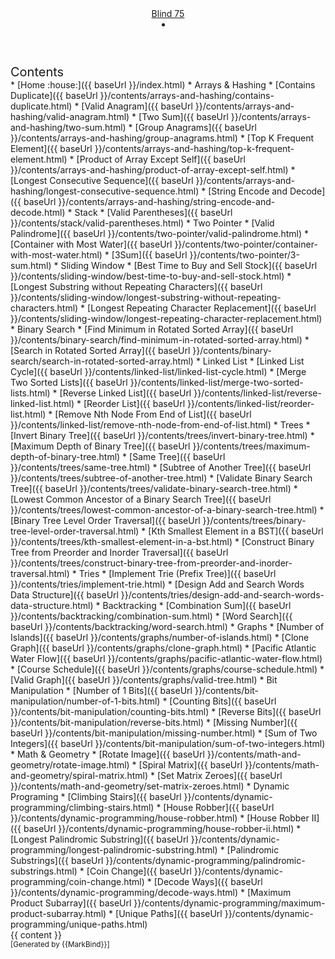 <head-bottom>
  <link rel="stylesheet" href="{{baseUrl}}/stylesheets/main.css">
</head-bottom>

<header sticky>
  <navbar type="dark">
    <a slot="brand" href="{{baseUrl}}/index.html" title="Home" class="navbar-brand">Blind 75</a>
    <li slot="right">
      <form class="navbar-form">
        <searchbar :data="searchData" placeholder="Search" :on-hit="searchCallback" menu-align-right></searchbar>
      </form>
    </li>
  </navbar>
</header>

<div id="flex-body">
  <nav id="site-nav">
    <div class="site-nav-top">
      <div class="fw-bold mb-2" style="font-size: 1.25rem;">Contents</div>
    </div>
    <div class="nav-component slim-scroll">
      <site-nav>
* [Home :house:]({{ baseUrl }}/index.html)
* Arrays & Hashing 
  * [Contains Duplicate]({{ baseUrl }}/contents/arrays-and-hashing/contains-duplicate.html)
  * [Valid Anagram]({{ baseUrl }}/contents/arrays-and-hashing/valid-anagram.html)
  * [Two Sum]({{ baseUrl }}/contents/arrays-and-hashing/two-sum.html)
  * [Group Anagrams]({{ baseUrl }}/contents/arrays-and-hashing/group-anagrams.html)
  * [Top K Frequent Element]({{ baseUrl }}/contents/arrays-and-hashing/top-k-frequent-element.html)
  * [Product of Array Except Self]({{ baseUrl }}/contents/arrays-and-hashing/product-of-array-except-self.html)
  * [Longest Consecutive Sequence]({{ baseUrl }}/contents/arrays-and-hashing/longest-consecutive-sequence.html)
  * [String Encode and Decode]({{ baseUrl }}/contents/arrays-and-hashing/string-encode-and-decode.html)
* Stack
  * [Valid Parentheses]({{ baseUrl }}/contents/stack/valid-parentheses.html)
* Two Pointer
  * [Valid Palindrome]({{ baseUrl }}/contents/two-pointer/valid-palindrome.html)
  * [Container with Most Water]({{ baseUrl }}/contents/two-pointer/container-with-most-water.html)
  * [3Sum]({{ baseUrl }}/contents/two-pointer/3-sum.html)
* Sliding Window
  * [Best Time to Buy and Sell Stock]({{ baseUrl }}/contents/sliding-window/best-time-to-buy-and-sell-stock.html)
  * [Longest Substring without Repeating Characters]({{ baseUrl }}/contents/sliding-window/longest-substring-without-repeating-characters.html)
  * [Longest Repeating Character Replacement]({{ baseUrl }}/contents/sliding-window/longest-repeating-character-replacement.html)
* Binary Search
  * [Find Minimum in Rotated Sorted Array]({{ baseUrl }}/contents/binary-search/find-minimum-in-rotated-sorted-array.html)
  * [Search in Rotated Sorted Array]({{ baseUrl }}/contents/binary-search/search-in-rotated-sorted-array.html)
* Linked List
  * [Linked List Cycle]({{ baseUrl }}/contents/linked-list/linked-list-cycle.html)
  * [Merge Two Sorted Lists]({{ baseUrl }}/contents/linked-list/merge-two-sorted-lists.html)
  * [Reverse Linked List]({{ baseUrl }}/contents/linked-list/reverse-linked-list.html)
  * [Reorder List]({{ baseUrl }}/contents/linked-list/reorder-list.html)
  * [Remove Nth Node From End of List]({{ baseUrl }}/contents/linked-list/remove-nth-node-from-end-of-list.html)
* Trees
  * [Invert Binary Tree]({{ baseUrl }}/contents/trees/invert-binary-tree.html)
  * [Maximum Depth of Binary Tree]({{ baseUrl }}/contents/trees/maximum-depth-of-binary-tree.html)
  * [Same Tree]({{ baseUrl }}/contents/trees/same-tree.html)
  * [Subtree of Another Tree]({{ baseUrl }}/contents/trees/subtree-of-another-tree.html)
  * [Validate Binary Search Tree]({{ baseUrl }}/contents/trees/validate-binary-search-tree.html)
  * [Lowest Common Ancestor of a Binary Search Tree]({{ baseUrl }}/contents/trees/lowest-common-ancestor-of-a-binary-search-tree.html)
  * [Binary Tree Level Order Traversal]({{ baseUrl }}/contents/trees/binary-tree-level-order-traversal.html)
  * [Kth Smallest Element in a BST]({{ baseUrl }}/contents/trees/kth-smallest-element-in-a-bst.html)
  * [Construct Binary Tree from Preorder and Inorder Traversal]({{ baseUrl }}/contents/trees/construct-binary-tree-from-preorder-and-inorder-traversal.html)
* Tries
  * [Implement Trie (Prefix Tree)]({{ baseUrl }}/contents/tries/implement-trie.html)
  * [Design Add and Search Words Data Structure]({{ baseUrl }}/contents/tries/design-add-and-search-words-data-structure.html)
* Backtracking
  * [Combination Sum]({{ baseUrl }}/contents/backtracking/combination-sum.html)
  * [Word Search]({{ baseUrl }}/contents/backtracking/word-search.html)
* Graphs
  * [Number of Islands]({{ baseUrl }}/contents/graphs/number-of-islands.html)
  * [Clone Graph]({{ baseUrl }}/contents/graphs/clone-graph.html)
  * [Pacific Atlantic Water Flow]({{ baseUrl }}/contents/graphs/pacific-atlantic-water-flow.html)
  * [Course Schedule]({{ baseUrl }}/contents/graphs/course-schedule.html)
  * [Valid Graph]({{ baseUrl }}/contents/graphs/valid-tree.html)
* Bit Manipulation
  * [Number of 1 Bits]({{ baseUrl }}/contents/bit-manipulation/number-of-1-bits.html)
  * [Counting Bits]({{ baseUrl }}/contents/bit-manipulation/counting-bits.html)
  * [Reverse Bits]({{ baseUrl }}/contents/bit-manipulation/reverse-bits.html)
  * [Missing Number]({{ baseUrl }}/contents/bit-manipulation/missing-number.html)
  * [Sum of Two Integers]({{ baseUrl }}/contents/bit-manipulation/sum-of-two-integers.html)
* Math & Geometry
  * [Rotate Image]({{ baseUrl }}/contents/math-and-geometry/rotate-image.html)
  * [Spiral Matrix]({{ baseUrl }}/contents/math-and-geometry/spiral-matrix.html)
  * [Set Matrix Zeroes]({{ baseUrl }}/contents/math-and-geometry/set-matrix-zeroes.html)
* Dynamic Programing
  * [Climbing Stairs]({{ baseUrl }}/contents/dynamic-programming/climbing-stairs.html)
  * [House Robber]({{ baseUrl }}/contents/dynamic-programming/house-robber.html)
  * [House Robber II]({{ baseUrl }}/contents/dynamic-programming/house-robber-ii.html)
  * [Longest Palindromic Substring]({{ baseUrl }}/contents/dynamic-programming/longest-palindromic-substring.html)
  * [Palindromic Substrings]({{ baseUrl }}/contents/dynamic-programming/palindromic-substrings.html)
  * [Coin Change]({{ baseUrl }}/contents/dynamic-programming/coin-change.html)
  * [Decode Ways]({{ baseUrl }}/contents/dynamic-programming/decode-ways.html)
  * [Maximum Product Subarray]({{ baseUrl }}/contents/dynamic-programming/maximum-product-subarray.html)
  * [Unique Paths]({{ baseUrl }}/contents/dynamic-programming/unique-paths.html)
      </site-nav>
    </div>
  </nav>
  <div id="content-wrapper">
    <breadcrumb />
    {{ content }}
  </div>
  <nav id="page-nav">
    <div class="nav-component slim-scroll">
      <page-nav />
    </div>
  </nav>
  <scroll-top-button></scroll-top-button>
</div>

<footer>
  <!-- Support MarkBind by including a link to us on your landing page! -->
  <div class="text-center">
    <small>[Generated by {{MarkBind}}]</small>
  </div>
</footer>
